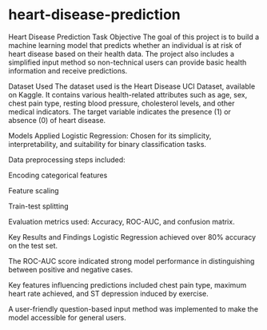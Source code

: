 # heart-disease-prediction
Heart Disease Prediction
Task Objective
The goal of this project is to build a machine learning model that predicts whether an individual is at risk of heart disease based on their health data. The project also includes a simplified input method so non-technical users can provide basic health information and receive predictions.

Dataset Used
The dataset used is the Heart Disease UCI Dataset, available on Kaggle. It contains various health-related attributes such as age, sex, chest pain type, resting blood pressure, cholesterol levels, and other medical indicators. The target variable indicates the presence (1) or absence (0) of heart disease.

Models Applied
Logistic Regression: Chosen for its simplicity, interpretability, and suitability for binary classification tasks.

Data preprocessing steps included:

Encoding categorical features

Feature scaling

Train-test splitting

Evaluation metrics used: Accuracy, ROC-AUC, and confusion matrix.

Key Results and Findings
Logistic Regression achieved over 80% accuracy on the test set.

The ROC-AUC score indicated strong model performance in distinguishing between positive and negative cases.

Key features influencing predictions included chest pain type, maximum heart rate achieved, and ST depression induced by exercise.

A user-friendly question-based input method was implemented to make the model accessible for general users.
